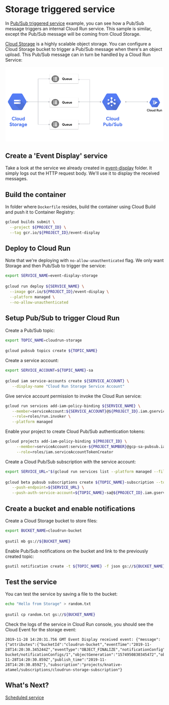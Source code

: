 # Storage triggered service

In [Pub/Sub triggered service](pubsub.md) example, you can see how a Pub/Sub message triggers an internal Cloud Run service. This sample is similar, except the Pub/Sub message will be coming from Cloud Storage. 

[Cloud Storage](https://cloud.google.com/storage/docs/) is a highly scalable object storage. You can configure a Cloud Storage bucket to trigger a Pub/Sub message when there's an object upload. This Pub/Sub message can in turn be handled by a Cloud Run Service:

![Cloud Run with Cloud Storage](./images/cloud-run-storage.png)

## Create a 'Event Display' service

Take a look at the service we already created in [event-display](../event-display) folder. It simply logs out the HTTP request body. We'll use it to display the received messages.

## Build the container

In folder where `Dockerfile` resides, build the container using Cloud Build and push it to Container Registry:

```bash
gcloud builds submit \
  --project ${PROJECT_ID} \
  --tag gcr.io/${PROJECT_ID}/event-display
```

## Deploy to Cloud Run

Note that we're deploying with `no-allow-unauthenticated` flag. We only want Storage and then Pub/Sub to trigger the service:

```bash
export SERVICE_NAME=event-display-storage

gcloud run deploy ${SERVICE_NAME} \
  --image gcr.io/${PROJECT_ID}/event-display \
  --platform managed \
  --no-allow-unauthenticated
```

## Setup Pub/Sub to trigger Cloud Run

Create a Pub/Sub topic:

```bash
export TOPIC_NAME=cloudrun-storage

gcloud pubsub topics create ${TOPIC_NAME}
```

Create a service account:

```bash
export SERVICE_ACCOUNT=${TOPIC_NAME}-sa

gcloud iam service-accounts create ${SERVICE_ACCOUNT} \
   --display-name "Cloud Run Storage Service Account"
```

Give service account permission to invoke the Cloud Run service:

```bash
gcloud run services add-iam-policy-binding ${SERVICE_NAME} \
   --member=serviceAccount:${SERVICE_ACCOUNT}@${PROJECT_ID}.iam.gserviceaccount.com \
   --role=roles/run.invoker \
   --platform managed
```

Enable your project to create Cloud Pub/Sub authentication tokens:

```bash
gcloud projects add-iam-policy-binding ${PROJECT_ID} \
     --member=serviceAccount:service-${PROJECT_NUMBER}@gcp-sa-pubsub.iam.gserviceaccount.com \
     --role=roles/iam.serviceAccountTokenCreator
```

Create a Cloud Pub/Sub subscription with the service account:

```bash
export SERVICE_URL="$(gcloud run services list --platform managed --filter=${SERVICE_NAME} --format='value(URL)')"

gcloud beta pubsub subscriptions create ${TOPIC_NAME}-subscription --topic ${TOPIC_NAME} \
   --push-endpoint=${SERVICE_URL} \
   --push-auth-service-account=${TOPIC_NAME}-sa@${PROJECT_ID}.iam.gserviceaccount.com
```

## Create a bucket and enable notifications

Create a Cloud Storage bucket to store files:

```bash
export BUCKET_NAME=cloudrun-bucket

gsutil mb gs://${BUCKET_NAME}
```

Enable Pub/Sub notifications on the bucket and link to the previously created topic:

```bash
gsutil notification create -t ${TOPIC_NAME} -f json gs://${BUCKET_NAME}
```

## Test the service

You can test the service by saving a file to the bucket: 

```bash
echo "Hello from Storage" > random.txt

gsutil cp random.txt gs://${BUCKET_NAME}
```

Check the logs of the service in Cloud Run console, you should see the Cloud Event for the storage event:

```
2019-11-28 14:20:31.756 GMT Event Display received event: {"message":{"attributes":{"bucketId":"cloudrun-bucket","eventTime":"2019-11-28T14:20:30.345244Z","eventType":"OBJECT_FINALIZE","notificationConfig":"projects/_/buckets/cloudrun-bucket/notificationConfigs/1","objectGeneration":"1574950830345472","objectId":"random.txt","payloadFormat":"JSON_API_V1"},"data":"...","messageId":"795659161806846","message_id":"795659161806846","publishTime":"2019-11-28T14:20:30.859Z","publish_time":"2019-11-28T14:20:30.859Z"},"subscription":"projects/knative-atamel/subscriptions/cloudrun-storage-subscription"}
```

## What's Next?

[Scheduled service](scheduled.md)

